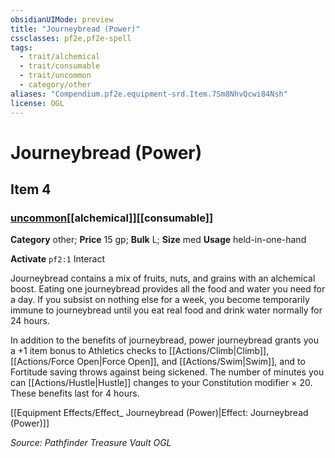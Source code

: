 ```yaml
---
obsidianUIMode: preview
title: "Journeybread (Power)"
cssclasses: pf2e,pf2e-spell
tags:
  - trait/alchemical
  - trait/consumable
  - trait/uncommon
  - category/other
aliases: "Compendium.pf2e.equipment-srd.Item.7Sm8NhvQcwi84Nsh"
license: OGL
---
```

# Journeybread (Power)
## Item 4
### [uncommon](uncommon "Uncommon Rarity Trait")[[alchemical]][[consumable]]

**Category** other; 
**Price** 15 gp; 
**Bulk** L; **Size** med
**Usage** held-in-one-hand

**Activate** `pf2:1` Interact

Journeybread contains a mix of fruits, nuts, and grains with an alchemical boost. Eating one journeybread provides all the food and water you need for a day. If you subsist on nothing else for a week, you become temporarily immune to journeybread until you eat real food and drink water normally for 24 hours.

In addition to the benefits of journeybread, power journeybread grants you a +1 item bonus to Athletics checks to [[Actions/Climb|Climb]], [[Actions/Force Open|Force Open]], and [[Actions/Swim|Swim]], and to Fortitude saving throws against being sickened. The number of minutes you can [[Actions/Hustle|Hustle]] changes to your Constitution modifier × 20. These benefits last for 4 hours.

[[Equipment Effects/Effect_ Journeybread (Power)|Effect: Journeybread (Power)]]

*Source: Pathfinder Treasure Vault*
*OGL*